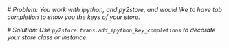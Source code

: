 *# Problem: You work with ipython, and py2store, and would like to have tab completion to show you the keys of your store.* 

*# Solution: Use `py2store.trans.add_ipython_key_completions` to decorate your store class or instance.*
